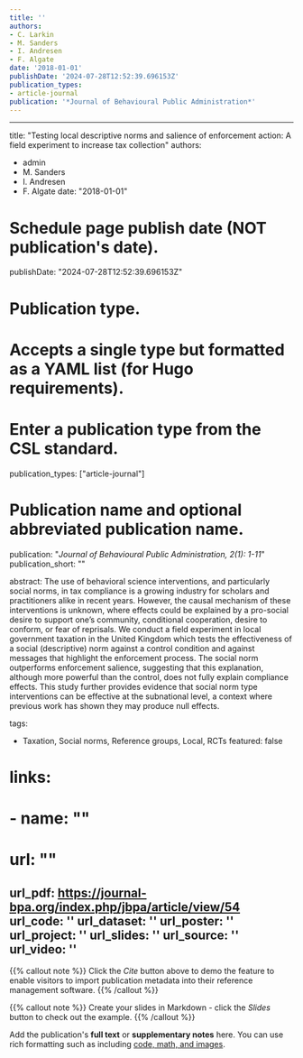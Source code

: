```yaml
---
title: ''
authors:
- C. Larkin
- M. Sanders
- I. Andresen
- F. Algate
date: '2018-01-01'
publishDate: '2024-07-28T12:52:39.696153Z'
publication_types:
- article-journal
publication: '*Journal of Behavioural Public Administration*'
---
```



---
title: "Testing local descriptive norms and salience of enforcement action: A field
  experiment to increase tax collection"
authors:
- admin
- M. Sanders
- I. Andresen
- F. Algate
date: "2018-01-01"

# Schedule page publish date (NOT publication's date).
publishDate: "2024-07-28T12:52:39.696153Z"

# Publication type.
# Accepts a single type but formatted as a YAML list (for Hugo requirements).
# Enter a publication type from the CSL standard.
publication_types: ["article-journal"]

# Publication name and optional abbreviated publication name.
publication: "*Journal of Behavioural Public Administration, 2(1): 1-11*"
publication_short: ""

abstract: The use of behavioral science interventions, and particularly social norms, in tax compliance is a growing industry for scholars and practitioners alike in recent years. However, the causal mechanism of these interventions is unknown, where effects could be explained by a pro-social desire to support one’s community, conditional cooperation, desire to conform, or fear of reprisals. We conduct a field experiment in local government taxation in the United Kingdom which tests the effectiveness of a social (descriptive) norm against a control condition and against messages that highlight the enforcement process. The social norm outperforms enforcement salience, suggesting that this explanation, although more powerful than the control, does not fully explain compliance effects. This study further provides evidence that social norm type interventions can be effective at the subnational level, a context where previous work has shown they may produce null effects.

tags:
- Taxation, Social norms, Reference groups, Local, RCTs
featured: false

# links:
# - name: ""
#   url: ""
url_pdf: https://journal-bpa.org/index.php/jbpa/article/view/54
url_code: ''
url_dataset: ''
url_poster: ''
url_project: ''
url_slides: ''
url_source: ''
url_video: ''
---

{{% callout note %}}
Click the *Cite* button above to demo the feature to enable visitors to import publication metadata into their reference management software.
{{% /callout %}}

{{% callout note %}}
Create your slides in Markdown - click the *Slides* button to check out the example.
{{% /callout %}}

Add the publication's **full text** or **supplementary notes** here. You can use rich formatting such as including [code, math, and images](https://docs.hugoblox.com/content/writing-markdown-latex/).
